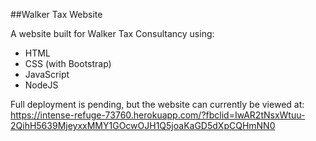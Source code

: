 ##Walker Tax Website

A website built for Walker Tax Consultancy using: 

- HTML
- CSS (with Bootstrap)
- JavaScript
- NodeJS 

Full deployment is pending, but the website can currently be viewed at: https://intense-refuge-73760.herokuapp.com/?fbclid=IwAR2tNsxWtuu-2QihH5639MjeyxxMMY1GOcwOJH1Q5joaKaGD5dXpCQHmNN0

